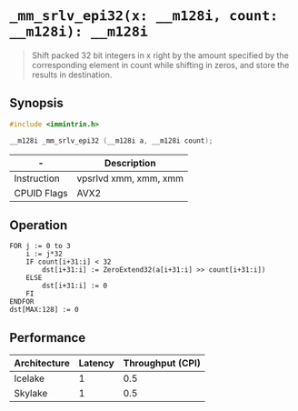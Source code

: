 `_mm_srlv_epi32(x: __m128i, count: __m128i): __m128i`
=====================================================

> Shift packed 32 bit integers in x right by the amount specified by the corresponding element in count while shifting in zeros, and store the results in destination.

## Synopsis

```c
#include <immintrin.h>

__m128i _mm_srlv_epi32 (__m128i a, __m128i count);
```

| -           | Description           |
| ----------- | --------------------- |
| Instruction | vpsrlvd xmm, xmm, xmm |
| CPUID Flags | AVX2                  |

## Operation

```
FOR j := 0 to 3
	i := j*32
	IF count[i+31:i] < 32
		dst[i+31:i] := ZeroExtend32(a[i+31:i] >> count[i+31:i])
	ELSE
		dst[i+31:i] := 0
	FI
ENDFOR
dst[MAX:128] := 0
```

## Performance

| Architecture | Latency | Throughput (CPI) |
| ------------ | ------- | ---------------- |
| Icelake      | 1       | 0.5              |
| Skylake      | 1       | 0.5              |
